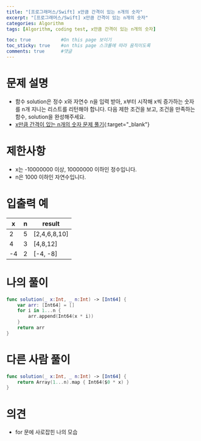 ```yaml
---
title: "[프로그래머스/Swift] x만큼 간격이 있는 n개의 숫자"
excerpt: "[프로그래머스/Swift] x만큼 간격이 있는 n개의 숫자"
categories: Algorithm
tags: [Algorithm, coding test, x만큼 간격이 있는 n개의 숫자]

toc: true           #On this page 보이기 
toc_sticky: true    #on this page 스크롤에 따라 움직이도록 
comments: true      #댓글
---
```

# 문제 설명 
- 함수 solution은 정수 x와 자연수 n을 입력 받아, x부터 시작해 x씩 증가하는 숫자를 n개 지니는 리스트를 리턴해야 합니다. 다음 제한 조건을 보고, 조건을 만족하는 함수, solution을 완성해주세요.
- [x만큼 간격이 있는 n개의 숫자 문제 풀기](https://school.programmers.co.kr/learn/courses/30/lessons/12954){:target="_blank"} 

# 제한사항
- x는 -10000000 이상, 10000000 이하인 정수입니다.
- n은 1000 이하인 자연수입니다.

# 입출력 예

|x|n|result|
|---|---|---|
|2|5|[2,4,6,8,10]|
|4|3|[4,8,12]|
|-4|2|[-4, -8]|

# 나의 풀이 
```swift 
func solution(_ x:Int, _ n:Int) -> [Int64] {
    var arr: [Int64] = []
    for i in 1...n {
        arr.append(Int64(x * i))
    }
    return arr 
}
``` 
# 다른 사람 풀이 
```swift 
func solution(_ x:Int, _ n:Int) -> [Int64] {
    return Array(1...n).map { Int64($0 * x) }
}
``` 

# 의견 
- for 문에 사로잡힌 나의 모습 